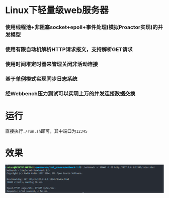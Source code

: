 # Linux下轻量级web服务器
### 使用线程池+非阻塞socket+epoll+事件处理(模拟Proactor实现)的并发模型
### 使用有限自动机解析HTTP请求报文，支持解析GET请求
### 使用时间堆定时器来管理关闭非活动连接
### 基于单例模式实现同步日志系统
### 经Webbench压力测试可以实现上万的并发连接数据交换
# 运行
直接执行``./run.sh``即可，其中端口为``12345``
# 效果
![image](https://github.com/nepuljg/webserver/blob/main/text.png)

